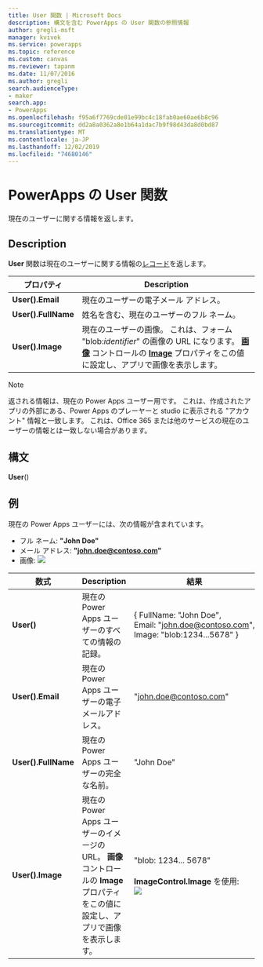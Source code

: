 ```yaml
---
title: User 関数 | Microsoft Docs
description: 構文を含む PowerApps の User 関数の参照情報
author: gregli-msft
manager: kvivek
ms.service: powerapps
ms.topic: reference
ms.custom: canvas
ms.reviewer: tapanm
ms.date: 11/07/2016
ms.author: gregli
search.audienceType:
- maker
search.app:
- PowerApps
ms.openlocfilehash: f95a6f7769cde01e99bc4c18fab0ae60ae6b8c96
ms.sourcegitcommit: dd2a8a0362a8e1b64a1dac7b9f98d43da8d0bd87
ms.translationtype: MT
ms.contentlocale: ja-JP
ms.lasthandoff: 12/02/2019
ms.locfileid: "74680146"
---
```

# <a name="user-function-in-powerapps"></a>PowerApps の User 関数
現在のユーザーに関する情報を返します。

## <a name="description"></a>Description
**User** 関数は現在のユーザーに関する情報の[レコード](../working-with-tables.md#records)を返します。

| プロパティ | Description |
| --- | --- |
| **User().Email** |現在のユーザーの電子メール アドレス。 |
| **User().FullName** |姓名を含む、現在のユーザーのフル ネーム。 |
| **User().Image** |現在のユーザーの画像。 これは、フォーム "blob:*identifier*" の画像の URL になります。 **[画像](../controls/control-image.md)** コントロールの **[Image](../controls/properties-visual.md)** プロパティをこの値に設定し、アプリで画像を表示します。 |

> [!NOTE]
> 返される情報は、現在の Power Apps ユーザー用です。  これは、作成されたアプリの外部にある、Power Apps のプレーヤーと studio に表示される "アカウント" 情報と一致します。  これは、Office 365 または他のサービスの現在のユーザーの情報とは一致しない場合があります。

## <a name="syntax"></a>構文
**User**()

## <a name="examples"></a>例
現在の Power Apps ユーザーには、次の情報が含まれています。

* フル ネーム: **"John Doe"**
* メール アドレス: **"john.doe@contoso.com"**
* 画像: ![](media/function-user/john-doe-picture.png) 

|       数式       |                                                                    Description                                                                    |                                                 結果                                                  |
|---------------------|---------------------------------------------------------------------------------------------------------------------------------------------------|---------------------------------------------------------------------------------------------------------|
|     **User()**      |                                             現在の Power Apps ユーザーのすべての情報の記録。                                             |    { FullName:&nbsp;"John Doe", Email:&nbsp;"john.doe@contoso.com", Image:&nbsp;"blob:1234...5678" }    |
|  **User().Email**   |                                                 現在の Power Apps ユーザーの電子メールアドレス。                                                  |                                         "john.doe@contoso.com"                                          |
| **User().FullName** |                                                   現在の Power Apps ユーザーの完全な名前。                                                    |                                               "John Doe"                                                |
|  **User().Image**   | 現在の Power Apps ユーザーのイメージの URL。  **画像**コントロールの **Image** プロパティをこの値に設定し、アプリで画像を表示します。 | "blob: 1234... 5678"<br><br>**ImageControl.Image** を使用:<br>![](media/function-user/john-doe-picture.png) |

